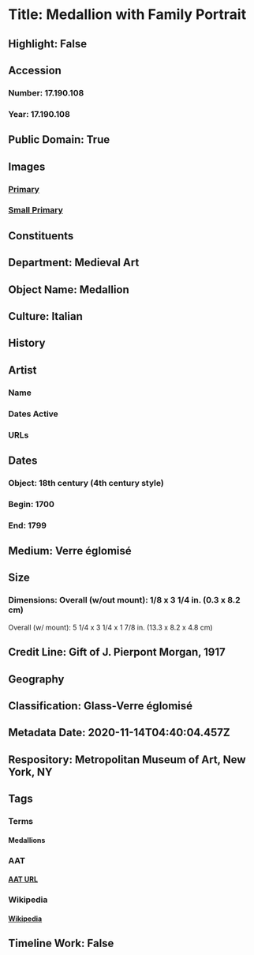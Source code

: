 # Title: Medallion with Family Portrait
## Highlight: False
## Accession
### Number: 17.190.108
### Year: 17.190.108
## Public Domain: True
## Images
### [Primary](https://images.metmuseum.org/CRDImages/md/original/sf17-190-108s1.jpg)
### [Small Primary](https://images.metmuseum.org/CRDImages/md/web-large/sf17-190-108s1.jpg)
## Constituents
## Department: Medieval Art
## Object Name: Medallion
## Culture: Italian
## History
## Artist
### Name
### Dates Active
### URLs
## Dates
### Object: 18th century (4th century style)
### Begin: 1700
### End: 1799
## Medium: Verre églomisé
## Size
### Dimensions: Overall (w/out mount): 1/8 x 3 1/4 in. (0.3 x 8.2 cm)
Overall (w/ mount): 5 1/4 x 3 1/4 x 1 7/8 in. (13.3 x 8.2 x 4.8 cm)
## Credit Line: Gift of J. Pierpont Morgan, 1917
## Geography
## Classification: Glass-Verre églomisé
## Metadata Date: 2020-11-14T04:40:04.457Z
## Respository: Metropolitan Museum of Art, New York, NY
## Tags
### Terms
#### Medallions
### AAT
#### [AAT URL](http://vocab.getty.edu/page/aat/300077357)
### Wikipedia
#### [Wikipedia]()
## Timeline Work: False